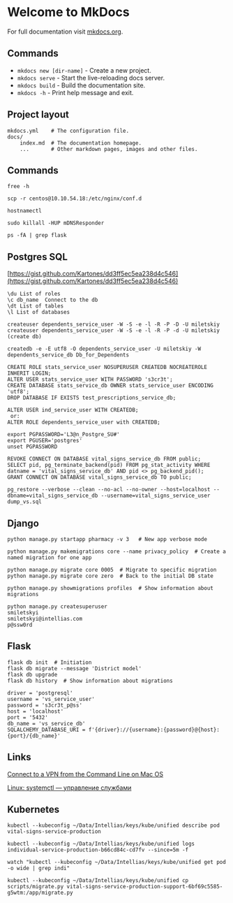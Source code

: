 # Welcome to MkDocs

For full documentation visit [mkdocs.org](https://www.mkdocs.org).

## Commands

* `mkdocs new [dir-name]` - Create a new project.
* `mkdocs serve` - Start the live-reloading docs server.
* `mkdocs build` - Build the documentation site.
* `mkdocs -h` - Print help message and exit.

## Project layout

    mkdocs.yml    # The configuration file.
    docs/
        index.md  # The documentation homepage.
        ...       # Other markdown pages, images and other files.

## Commands
    free -h
    
    scp -r centos@10.10.54.18:/etc/nginx/conf.d
    
    hostnamectl
    
    sudo killall -HUP mDNSResponder
    
    ps -fA | grep flask
    
## Postgres SQL

[https://gist.github.com/Kartones/dd3ff5ec5ea238d4c546](https://gist.github.com/Kartones/dd3ff5ec5ea238d4c546)
    
    \du List of roles
    \c db_name  Connect to the db
    \dt List of tables
    \l List of databases
        
    createuser dependents_service_user -W -S -e -l -R -P -D -U miletskiy
    createuser dependents_service_user -W -S -e -l -R -P -d -U miletskiy (create db)
    
    createdb -e -E utf8 -O dependents_service_user -U miletskiy -W dependents_service_db Db_for_Dependents
    
    CREATE ROLE stats_service_user NOSUPERUSER CREATEDB NOCREATEROLE INHERIT LOGIN;
    ALTER USER stats_service_user WITH PASSWORD 's3cr3t';
    CREATE DATABASE stats_service_db OWNER stats_service_user ENCODING 'utf8';
    DROP DATABASE IF EXISTS test_prescriptions_service_db;
    
    ALTER USER ind_service_user WITH CREATEDB; 
     or:
    ALTER ROLE dependents_service_user with CREATEDB;
        
    export PGPASSWORD='L3@n_Postgre_SU#'
    export PGUSER='postgres'
    unset PGPASSWORD
    
    REVOKE CONNECT ON DATABASE vital_signs_service_db FROM public;
    SELECT pid, pg_terminate_backend(pid) FROM pg_stat_activity WHERE datname = 'vital_signs_service_db' AND pid <> pg_backend_pid();
    GRANT CONNECT ON DATABASE vital_signs_service_db TO public;
    
    pg_restore --verbose --clean --no-acl --no-owner --host=localhost --dbname=vital_signs_service_db --username=vital_signs_service_user dump_vs.sql
    
## Django

    python manage.py startapp pharmacy -v 3   # New app verbose mode

    python manage.py makemigrations core --name privacy_policy  # Create a named migration for one app
    
    python manage.py migrate core 0005  # Migrate to specific migration
    python manage.py migrate core zero  # Back to the initial DB state
    
    python manage.py showmigrations profiles  # Show information about migrations
    
    python manage.py createsuperuser
    smiletskyi
    smiletskyi@intellias.com
    p@ssw0rd
    
## Flask

    flask db init  # Initiation
    flask db migrate --message 'District model'
    flask db upgrade
    flask db history  # Show information about migrations
    
    driver = 'postgresql'
    username = 'vs_service_user'
    password = 's3cr3t_p@ss'
    host = 'localhost'
    port = '5432'
    db_name = 'vs_service_db'
    SQLALCHEMY_DATABASE_URI = f'{driver}://{username}:{password}@{host}:{port}/{db_name}'

## Links

[Connect to a VPN from the Command Line on Mac OS](https://dev.to/andreassiegel/connect-to-a-vpn-from-the-command-line-on-mac-os-1e26)

[Linux: systemctl — управление службами](https://rtfm.co.ua/linux-systemctl-upravlenie-sluzhbami/)


## Kubernetes
    
    kubectl --kubeconfig ~/Data/Intellias/keys/kube/unified describe pod vital-signs-service-production
    
    kubectl --kubeconfig ~/Data/Intellias/keys/kube/unified logs individual-service-production-b66cd84c-cd7fv --since=5m -f
    
    watch "kubectl --kubeconfig ~/Data/Intellias/keys/kube/unified get pod -o wide | grep indi"
    
    kubectl --kubeconfig ~/Data/Intellias/keys/kube/unified cp scripts/migrate.py vital-signs-service-production-support-6bf69c5585-g5wtm:/app/migrate.py
